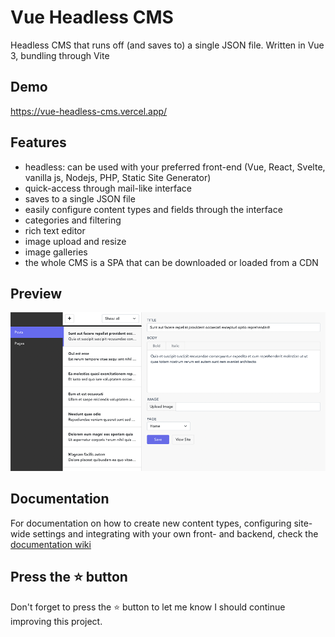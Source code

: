 # Vue Headless CMS

Headless CMS that runs off (and saves to) a single JSON file. Written in Vue 3, bundling through Vite

## Demo

<https://vue-headless-cms.vercel.app/>

## Features

-   headless: can be used with your preferred front-end (Vue, React, Svelte, vanilla js, Nodejs, PHP, Static Site Generator)
-   quick-access through mail-like interface
-   saves to a single JSON file
-   easily configure content types and fields through the interface
-   categories and filtering
-   rich text editor
-   image upload and resize
-   image galleries
-   the whole CMS is a SPA that can be downloaded or loaded from a CDN

## Preview

<img src="public/img/preview.png" />

## Documentation

For documentation on how to create new content types, configuring site-wide settings and integrating with your own front- and backend, check the [documentation wiki](https://github.com/dashpilot/vue-headless-cms/wiki)

## Press the :star: button

Don't forget to press the :star: button to let me know I should continue improving this project.
